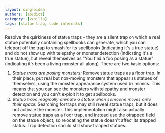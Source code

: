 ```yaml
---
layout: singleidea
authors: [aosdict]
category: [vanilla]
tags: [statue trap, code internals]
---
```

Resolve the quirkiness of statue traps - they are a silent trap on which a real
statue potentially containing spellbooks can generate, which you can teleport off
the trap to smash for its spellbooks (indicating it's a true statue) and do not
show up with telepathy or monster detection (indicating it's a true statue), but
reveal themselves as "You find a foo posing as a statue" (indicating it's been a
living monster all along). There are two basic options:
1. _Statue traps are posing monsters:_ Remove statue traps as a floor trap. In
   their place, put real but non-moving monsters that appear as statues of
   themselves, using the monster appearance system used by mimics. This means
   that you can see the monsters with telepathy and monster detection and you
   can't exploit it to get spellbooks.
2. _Statue traps magically animate a statue when someone moves onto their
   space_: Searching for traps may still reveal statue traps, but it does not
   activate the monster. This implementation might also actually remove statue
   traps as a floor trap, and instead use the otrapped field on the statue
   object, so relocating the statue doesn't affect its trapped status. Trap
   detection should still show trapped statues.
